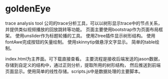 # goldenEye
trace analysis tool
公司的trace分析工具，可以以树形显示trace中的节点关系，并提供类似视频播放的回放跳转等功能。
页面主要使用bootstrap作为页面布局框架。
使用unslider作为标题轮播的工具。
使用Ztree插件显示树形结构。
使用fontAwe完成按钮的矢量绘制。
使用skinnytip做悬浮文字显示。
简单的table绘制。

index.html为主界面。可下载直接查看。
主要流程是接收后端发送的jason数据，存储到自定义的结构中，通过正则分析，提取所用的树形结构，
然后推送到前端页面显示。使用简单的线性存储。scripts.js中是数据处理的主要脚本。
